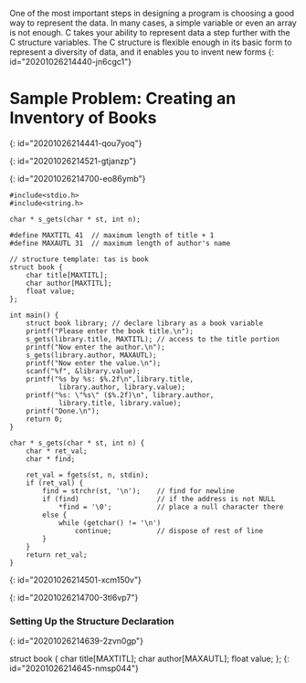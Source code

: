 One of the most important steps in designing a program is choosing a good way to represent
the data. In many cases, a simple variable or even an array is not enough. C takes your ability
to represent data a step further with the C structure variables. The C structure is flexible enough
in its basic form to represent a diversity of data, and it enables you to invent new forms
{: id="20201026214440-jn6cgc1"}

# Sample Problem: Creating an Inventory of Books
{: id="20201026214441-qou7yoq"}

{: id="20201026214521-gtjanzp"}

{: id="20201026214700-eo86ymb"}

```
#include<stdio.h>
#include<string.h>

char * s_gets(char * st, int n);

#define MAXTITL 41  // maximum length of title + 1
#define MAXAUTL 31  // maximum length of author's name

// structure template: tas is book
struct book {
    char title[MAXTITL];
    char author[MAXTITL];
    float value;
};

int main() {
    struct book library; // declare library as a book variable
    printf("Please enter the book title.\n");
    s_gets(library.title, MAXTITL); // access to the title portion
    printf("Now enter the author.\n");
    s_gets(library.author, MAXAUTL);
    printf("Now enter the value.\n");
    scanf("%f", &library.value);
    printf("%s by %s: $%.2f\n",library.title,
            library.author, library.value);
    printf("%s: \"%s\" ($%.2f)\n", library.author,
            library.title, library.value);
    printf("Done.\n");
    return 0;
}

char * s_gets(char * st, int n) {
    char * ret_val;
    char * find;

    ret_val = fgets(st, n, stdin);
    if (ret_val) {
        find = strchr(st, '\n');    // find for newline
        if (find)                   // if the address is not NULL
            *find = '\0';           // place a null character there
        else {
            while (getchar() != '\n')
                continue;           // dispose of rest of line
        }
    }
    return ret_val;
}
```
{: id="20201026214501-xcm150v"}

{: id="20201026214700-3tl6vp7"}

### Setting Up the Structure Declaration
{: id="20201026214639-2zvn0gp"}

struct book {
char title[MAXTITL];
char author[MAXAUTL];
float value;
};
{: id="20201026214645-nmsp044"}
